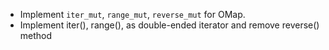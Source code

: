 * Implement `iter_mut`, `range_mut`, `reverse_mut` for OMap.
* Implement iter(), range(), as double-ended iterator and remove
  reverse() method
